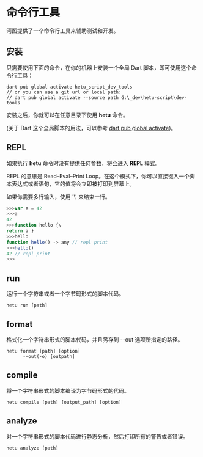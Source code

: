 # 命令行工具

河图提供了一个命令行工具来辅助测试和开发。

## 安装

只需要使用下面的命令，在你的机器上安装一个全局 Dart 脚本，即可使用这个命令行工具：

```
dart pub global activate hetu_script_dev_tools
// or you can use a git url or local path:
// dart pub global activate --source path G:\_dev\hetu-script\dev-tools
```

安装之后，你就可以在任意目录下使用 **hetu** 命令。

(关于 Dart 这个全局脚本的用法，可以参考 [dart pub global activate](https://dart.dev/tools/pub/cmd/pub-global))。

## REPL

如果执行 **hetu** 命令时没有提供任何参数，将会进入 **REPL** 模式。

REPL 的意思是 Read–Eval–Print Loop。在这个模式下，你可以直接键入一个脚本表达式或者语句，它的值将会立即被打印到屏幕上。

如果你需要多行输入，使用 '\\' 来结束一行。

```typescript
>>>var a = 42
>>>a
42
>>>function hello {\
return a }
>>>hello
function hello() -> any // repl print
>>>hello()
42 // repl print
>>>
```

## run

运行一个字符串或者一个字节码形式的脚本代码。

```
hetu run [path]
```

## format

格式化一个字符串形式的脚本代码，并且另存到 --out 选项所指定的路径。

```
hetu format [path] [option]
      --out(-o) [outpath]
```

## compile

将一个字符串形式的脚本编译为字节码形式的代码。

```
hetu compile [path] [output_path] [option]
```

## analyze

对一个字符串形式的脚本代码进行静态分析，然后打印所有的警告或者错误。

```
hetu analyze [path]
```

